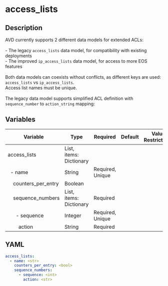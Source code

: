 # access_lists

## Description

AVD currently supports 2 different data models for extended ACLs:<br><br>- The legacy `access_lists` data model, for compatibility with existing deployments<br>- The improved `ip_access_lists` data model, for access to more EOS features<br><br>Both data models can coexists without conflicts, as different keys are used: `access_lists` vs `ip_access_lists`.<br>Access list names must be unique.<br><br>The legacy data model supports simplified ACL definition with `sequence_number` to `action_string` mapping:<br>

## Variables

| Variable | Type | Required | Default | Value Restrictions | Description |
| -------- | ---- | -------- | ------- | ------------------ | ----------- |
| access_lists | List, items: Dictionary |  |  |  | IP Extended Access-Lists |
| &nbsp;&nbsp;- name | String | Required, Unique |  |  | access_list_name |
| &nbsp;&nbsp;&nbsp;&nbsp;counters_per_entry | Boolean |  |  |  |  |
| &nbsp;&nbsp;&nbsp;&nbsp;sequence_numbers | List, items: Dictionary | Required |  |  |  |
| &nbsp;&nbsp;&nbsp;&nbsp;&nbsp;&nbsp;- sequence | Integer | Required, Unique |  |  | sequence_id |
| &nbsp;&nbsp;&nbsp;&nbsp;&nbsp;&nbsp;&nbsp;&nbsp;action | String | Required |  |  | action as string |

## YAML

```yaml
access_lists:
  - name: <str>
    counters_per_entry: <bool>
    sequence_numbers:
      - sequence: <int>
        action: <str>
```